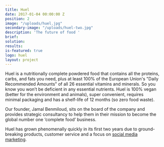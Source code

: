 ```yaml
---
title: Huel
date: 2017-01-04 00:00:00 Z
position: 2
image: "/uploads/huel.jpg"
secondary-image: "/uploads/huel-two.jpg"
description: 'The future of food '
brief: 
solution: 
results: 
is-featured: true
logo: huel
layout: project
---
```


Huel is a nutritionally complete powdered food ​that contains all the proteins, carbs, and fats you need, plus at least 100% of the European Union's "Daily Recommended Amounts" of all 26 essential vitamins and minerals​. So you know you won’t be deficient in any essential nutrients. Huel is 100% vegan (better for the environment and animals), super convenient, requires minimal packaging and has a shelf-life of 12 months (so zero food waste).

Our founder, Jamal Benmiloud, sits on the board of the company and provides strategic consultancy to help them in their mission to become the global number one ‘complete food’ business.

Huel has grown phenomenally quickly in its first two years due to ground-breaking products, customer service and a focus on [social media marketing](https://www.instagram.com/huel/).
